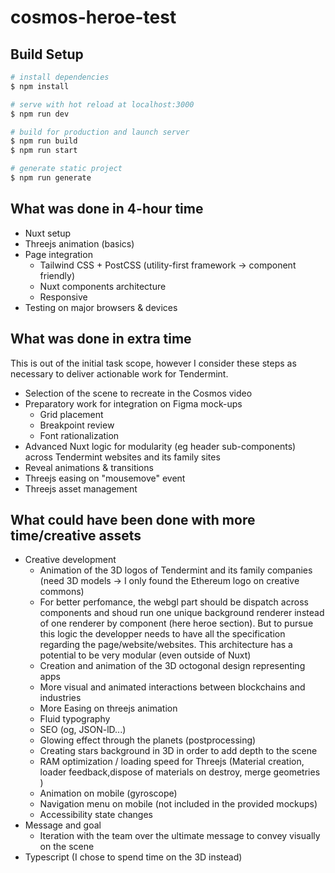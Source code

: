 # cosmos-heroe-test

## Build Setup

```bash
# install dependencies
$ npm install

# serve with hot reload at localhost:3000
$ npm run dev

# build for production and launch server
$ npm run build
$ npm run start

# generate static project
$ npm run generate
```

## What was done in 4-hour time

- Nuxt setup
- Threejs animation (basics)
- Page integration
    - Tailwind CSS + PostCSS (utility-first framework -> component friendly)
    - Nuxt components architecture
    - Responsive
- Testing on major browsers & devices

## What was done in extra time

This is out of the initial task scope, however I consider these steps as necessary to deliver actionable work for Tendermint.

- Selection of the scene to recreate in the Cosmos video
- Preparatory work for integration on Figma mock-ups
    - Grid placement
    - Breakpoint review
    - Font rationalization
- Advanced Nuxt logic for modularity (eg header sub-components) across Tendermint websites and its family sites
- Reveal animations & transitions
- Threejs easing on "mousemove" event
- Threejs asset management

## What could have been done with more time/creative assets

- Creative development
    - Animation of the 3D logos of Tendermint and its family companies (need 3D models -> I only found the Ethereum logo on creative commons)
    - For better perfomance, the webgl part should be dispatch across components and shoud run one unique background renderer instead of one renderer by component (here heroe section). But to pursue this logic the developper needs to have all the specification regarding the page/website/websites. This architecture has a potential to be very modular (even outside of Nuxt)
    - Creation and animation of the 3D octogonal design representing apps
    - More visual and animated interactions between blockchains and industries
    - More Easing on threejs animation
    - Fluid typography
    - SEO (og, JSON-lD...)
    - Glowing effect through the planets (postprocessing)
    - Creating stars background in 3D in order to add depth to the scene
    - RAM optimization / loading speed for Threejs (Material creation, loader feedback,dispose of materials on destroy, merge geometries )
    - Animation on mobile (gyroscope)
    - Navigation menu on mobile (not included in the provided mockups)
    - Accessibility state changes
- Message and goal
    - Iteration with the team over the ultimate message to convey visually on the scene
- Typescript (I chose to spend time on the 3D instead)